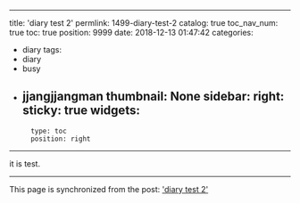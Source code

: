 
---
title: 'diary test 2'
permlink: 1499-diary-test-2
catalog: true
toc_nav_num: true
toc: true
position: 9999
date: 2018-12-13 01:47:42
categories:
- diary
tags:
- diary
- busy
- jjangjjangman
thumbnail: None
sidebar:
    right:
        sticky: true
widgets:
    -
        type: toc
        position: right
---


<p>it is test.</p>


- - -

This page is synchronized from the post: ['diary test 2'](https://steemit.com/@jacobyu/1499-diary-test-2)
